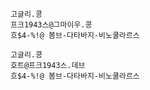 
```트스트
고글리.콩
프크1943스@그마이우.콩
흐$4-%!@ 봄브-다타바지-비노쿨라르스
```

```트스트
고글리.콩
호트@프크1943스.데브
흐$4-%!@ 봄브-다타바지-비노쿨라르스
```

